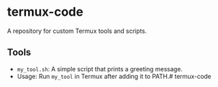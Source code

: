 # termux-code
A repository for custom Termux tools and scripts.

## Tools
- `my_tool.sh`: A simple script that prints a greeting message.
- Usage: Run `my_tool` in Termux after adding it to PATH.# termux-code

